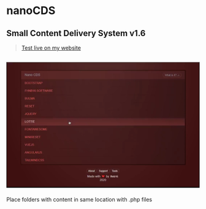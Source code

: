 # nanoCDS
## Small Content Delivery System v1.6

> [Test live on my website](https://dev.fhnb.ru/assets/)

![Preview image](/preview.jpg)
---
Place folders with content in same location with .php files
